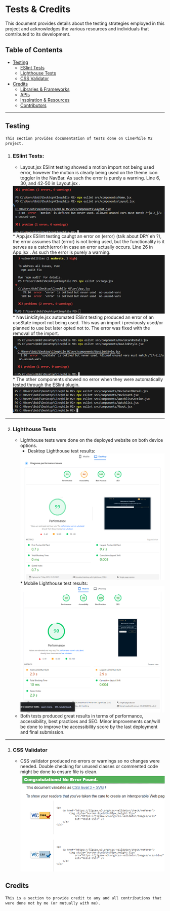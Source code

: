 # Tests & Credits

This document provides details about the testing strategies employed in this project and acknowledges the various resources and individuals that contributed to its development.

## Table of Contents

- [Testing](#testing)
    - [ESlint Tests](#eslint-tests)
    - [Lighthouse Tests](#lighthouse-tests)
    - [CSS Validator](#css-validator)
- [Credits](#credits)
    - [Libraries & Frameworks](#libraries--frameworks)
    - [APIs](#apis)
    - [Inspiration & Resources](#inspiration--resources)
    - [Contributors](#contributors)

---

## Testing
    This section provides documentation of tests done on CinePhile M2 project.

1.  ### **ESlint Tests:**
    * Layout.jsx ESlint testing showed a motion import not being used error, however the motion is clearly being used on the theme icon toggler in the NavBar. As such the error is purely a warning. Line 6, 30, and 42-50 in Layout.jsx .<br>
    <div style="text-align: center;">
    <img src="/public/layout-eslint.png" style="width:500px height:500px display: block; margin: 0 auto;">
    </div>
    * App.jsx ESlint testing cauhgt an error on (error) (talk about DRY eh ?), the error assumes that (error) is not being used, but the functionality is it serves as a catch(error) in case an error actually occurs. Line 26 in App.jsx . As such the error is purely a warning.<br>
    <div style="text-align: center;">
    <img src="/public/app-eslint.jpg" style="width:500px height:500px display: block; margin: 0 auto;">
    </div>
    * NavLinkStyle.jsx automated ESlint testing produced an error of an useState import not being used. This was an import i previously used/or planned to use but later opted not to. The error was fixed with the removal of the import.<br>
    <div style="text-align: center;">
    <img src="/public/navlinkstyle-eslint.png" style="width:500px height:500px display: block; margin: 0 auto;">
    </div>
    * The other components showed no error when they were automatically tested through the ESlint plugin.<br>
    <div style="text-align: center;">
    <img src="/public/no-error-components.png" style="width:500px height:500px">
    </div>

---

2.  ### **Lighthouse Tests**
    * Lighthouse tests were done on the deployed website on both device options.
        * Desktop Lighthouse test results:
        <div style="text-align: center;">
        <img src="/public/lighthouse-desktop-test.png" style="max-width:600px max-height:600px">
        </div><br<hr>
        * Mobile Lighthouse test results:
        <div style="text-align: center;">
        <img src="/public/lighthouse-mobile-test.png" style="max-width:600px max-height:600px">
        </div><br<hr>
    * Both tests produced great results in terms of performance, accessibility, best practices and SEO. Minor improvements can/will be done to improve the accessibility score by the last deployment and final submission.

---

3. ### **CSS Validator**
    * CSS validator produced no errors or warnings so no changes were needed.
    Double checking for unused classes or commented code might be done to ensure file is clean.
        <div style="text-align: center;">
        <img src="/public/css-validator.png" style="width:500px height:500px display: block; margin: 0 auto;">
        </div><br<hr>

## Credits
    This is a section to provide credit to any and all contributions that were done not by me (or mutually with me).

    
